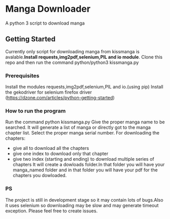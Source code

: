 # Manga Downloader

A python 3 script to download manga 

## Getting Started

Currently only script for downloading manga from kissmanga is avalable.**Install requests,img2pdf,selenium,PIL and io module**. Clone this repo and then run the command python/python3 kissmanga.py 

### Prerequisites

Install the modules requests,img2pdf,selenium,PIL and io.(using pip)
Install the gekodriver for selenium firefox driver (https://dzone.com/articles/python-getting-started)

### How to run the program

Run the command python kissmanga.py 
Give the proper manga name to be searched.
It will generate a list of manga or directly got to the manga chapter list.
Select the proper manga serial number.
For downloading the chapters:
+ give all to download all the chapters
+ give one index to download only that chapter
+ give two index (starting and ending) to download multiple series of chapters
It will create a dowloads folder.In that folder you will have your manga_named folder and in that folder you will have your pdf for the chapters you dowloaded.

### PS

The project is still in development stage so it may contain lots of bugs.Also it uses selenium so downloading may be slow and may generate timeout exception. Please feel free to create issues.
